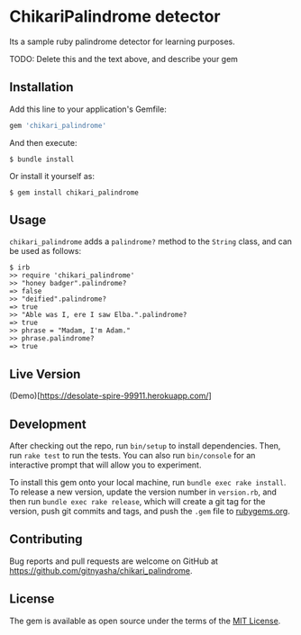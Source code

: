 # ChikariPalindrome detector

Its a sample ruby palindrome detector for learning purposes.

TODO: Delete this and the text above, and describe your gem

## Installation

Add this line to your application's Gemfile:

```ruby
gem 'chikari_palindrome'
```

And then execute:

    $ bundle install

Or install it yourself as:

    $ gem install chikari_palindrome

## Usage

`chikari_palindrome` adds a `palindrome?` method to the `String` class, and can be used as follows:

```
$ irb
>> require 'chikari_palindrome'
>> "honey badger".palindrome?
=> false
>> "deified".palindrome?
=> true
>> "Able was I, ere I saw Elba.".palindrome?
=> true
>> phrase = "Madam, I'm Adam."
>> phrase.palindrome?
=> true
```

## Live Version

(Demo)[https://desolate-spire-99911.herokuapp.com/]

## Development

After checking out the repo, run `bin/setup` to install dependencies. Then, run `rake test` to run the tests. You can also run `bin/console` for an interactive prompt that will allow you to experiment.

To install this gem onto your local machine, run `bundle exec rake install`. To release a new version, update the version number in `version.rb`, and then run `bundle exec rake release`, which will create a git tag for the version, push git commits and tags, and push the `.gem` file to [rubygems.org](https://rubygems.org).

## Contributing

Bug reports and pull requests are welcome on GitHub at https://github.com/gitnyasha/chikari_palindrome.

## License

The gem is available as open source under the terms of the [MIT License](https://opensource.org/licenses/MIT).
